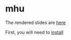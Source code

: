 # mhu

The rendered slides are [here](https://nachofree.github.io/mhu/web/slides/presentation.html)

First, you will need to [install](https://www.docker.com/products/docker-desktop/)



